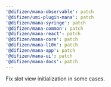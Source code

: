```yaml
---
'@difizen/mana-observable': patch
'@difizen/umi-plugin-mana': patch
'@difizen/mana-syringe': patch
'@difizen/mana-common': patch
'@difizen/mana-react': patch
'@difizen/mana-core': patch
'@difizen/mana-l10n': patch
'@difizen/mana-app': patch
'@difizen/mana-ui': patch
'@difizen/mana-docs': patch
---
```


Fix slot view initialization in some cases.
